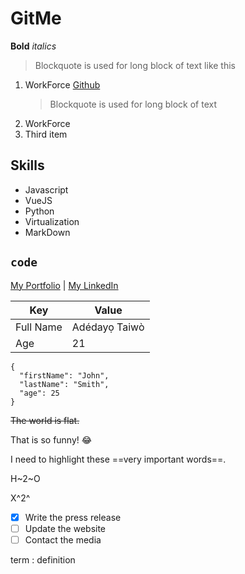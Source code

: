 # GitMe
**Bold**
*italics*
> Blockquote is used for long block of text like this
1. WorkForce
    [Github](https://github.com/Adedayo100-ux/WorkForce)
    > Blockquote is used for long block of text 
2. WorkForce
3. Third item


## Skills
- Javascript
- VueJS
- Python
- Virtualization
- MarkDown

`code`
---
[My Portfolio](https://www.linkedin.com/in/adedayo-taiwo-7951051b3/) |
[My LinkedIn](https://www.linkedin.com/in/adedayo-taiwo-7951051b3/) 

| Key | Value |
| ----------- | ----------- |
| Full Name | Adédayọ Taiwò |
| Age | 21 |

```
{
  "firstName": "John",
  "lastName": "Smith",
  "age": 25
}
```
~~The world is flat.~~

That is so funny! :joy:

I need to highlight these ==very important words==.

H~2~O

X^2^

- [x] Write the press release
- [ ] Update the website
- [ ] Contact the media

term
: definition